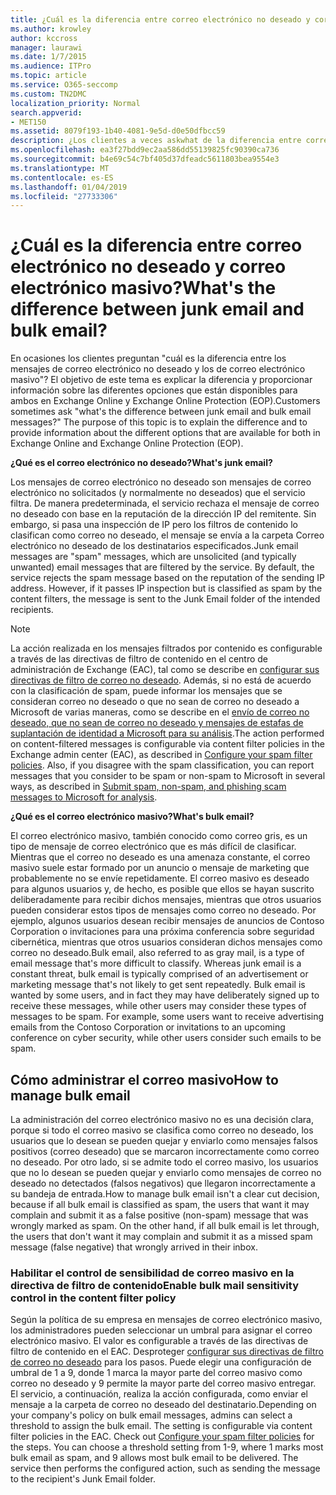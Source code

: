 ```yaml
---
title: ¿Cuál es la diferencia entre correo electrónico no deseado y correo electrónico masivo?
ms.author: krowley
author: kccross
manager: laurawi
ms.date: 1/7/2015
ms.audience: ITPro
ms.topic: article
ms.service: O365-seccomp
ms.custom: TN2DMC
localization_priority: Normal
search.appverid:
- MET150
ms.assetid: 8079f193-1b40-4081-9e5d-d0e50dfbcc59
description: ¿Los clientes a veces askwhat de la diferencia entre correo electrónico no deseado y mensajes de correo electrónico masivo? El propósito de este tema es para explicar la diferencia y para proporcionar información sobre las diferentes opciones que están disponibles para ambos tipos en Exchange Online y Exchange Online Protection (EOP).
ms.openlocfilehash: ea3f27bdd9ec2aa586dd55139825fc90390ca736
ms.sourcegitcommit: b4e69c54c7bf405d37dfeadc5611803bea9554e3
ms.translationtype: MT
ms.contentlocale: es-ES
ms.lasthandoff: 01/04/2019
ms.locfileid: "27733306"
---
```

# <a name="whats-the-difference-between-junk-email-and-bulk-email"></a><span data-ttu-id="cb324-103">¿Cuál es la diferencia entre correo electrónico no deseado y correo electrónico masivo?</span><span class="sxs-lookup"><span data-stu-id="cb324-103">What's the difference between junk email and bulk email?</span></span>

<span data-ttu-id="cb324-p101">En ocasiones los clientes preguntan "cuál es la diferencia entre los mensajes de correo electrónico no deseado y los de correo electrónico masivo"? El objetivo de este tema es explicar la diferencia y proporcionar información sobre las diferentes opciones que están disponibles para ambos en Exchange Online y Exchange Online Protection (EOP).</span><span class="sxs-lookup"><span data-stu-id="cb324-p101">Customers sometimes ask "what's the difference between junk email and bulk email messages?" The purpose of this topic is to explain the difference and to provide information about the different options that are available for both in Exchange Online and Exchange Online Protection (EOP).</span></span>
  
 <span data-ttu-id="cb324-106">**¿Qué es el correo electrónico no deseado?**</span><span class="sxs-lookup"><span data-stu-id="cb324-106">**What's junk email?**</span></span>
  
<span data-ttu-id="cb324-p102">Los mensajes de correo electrónico no deseado son mensajes de correo electrónico no solicitados (y normalmente no deseados) que el servicio filtra. De manera predeterminada, el servicio rechaza el mensaje de correo no deseado con base en la reputación de la dirección IP del remitente. Sin embargo, si pasa una inspección de IP pero los filtros de contenido lo clasifican como correo no deseado, el mensaje se envía a la carpeta Correo electrónico no deseado de los destinatarios especificados.</span><span class="sxs-lookup"><span data-stu-id="cb324-p102">Junk email messages are "spam" messages, which are unsolicited (and typically unwanted) email messages that are filtered by the service. By default, the service rejects the spam message based on the reputation of the sending IP address. However, if it passes IP inspection but is classified as spam by the content filters, the message is sent to the Junk Email folder of the intended recipients.</span></span> 
  
> [!NOTE]
> <span data-ttu-id="cb324-p103">La acción realizada en los mensajes filtrados por contenido es configurable a través de las directivas de filtro de contenido en el centro de administración de Exchange (EAC), tal como se describe en [configurar sus directivas de filtro de correo no deseado](configure-your-spam-filter-policies.md). Además, si no está de acuerdo con la clasificación de spam, puede informar los mensajes que se consideran correo no deseado o que no sean de correo no deseado a Microsoft de varias maneras, como se describe en el [envío de correo no deseado, que no sean de correo no deseado y mensajes de estafas de suplantación de identidad a Microsoft para su análisis](submit-spam-non-spam-and-phishing-scam-messages-to-microsoft-for-analysis.md).</span><span class="sxs-lookup"><span data-stu-id="cb324-p103">The action performed on content-filtered messages is configurable via content filter policies in the Exchange admin center (EAC), as described in [Configure your spam filter policies](configure-your-spam-filter-policies.md). Also, if you disagree with the spam classification, you can report messages that you consider to be spam or non-spam to Microsoft in several ways, as described in [Submit spam, non-spam, and phishing scam messages to Microsoft for analysis](submit-spam-non-spam-and-phishing-scam-messages-to-microsoft-for-analysis.md).</span></span> 
  
 <span data-ttu-id="cb324-112">**¿Qué es el correo electrónico masivo?**</span><span class="sxs-lookup"><span data-stu-id="cb324-112">**What's bulk email?**</span></span>
  
<span data-ttu-id="cb324-p104">El correo electrónico masivo, también conocido como correo gris, es un tipo de mensaje de correo electrónico que es más difícil de clasificar. Mientras que el correo no deseado es una amenaza constante, el correo masivo suele estar formado por un anuncio o mensaje de marketing que probablemente no se envíe repetidamente. El correo masivo es deseado para algunos usuarios y, de hecho, es posible que ellos se hayan suscrito deliberadamente para recibir dichos mensajes, mientras que otros usuarios pueden considerar estos tipos de mensajes como correo no deseado. Por ejemplo, algunos usuarios desean recibir mensajes de anuncios de Contoso Corporation o invitaciones para una próxima conferencia sobre seguridad cibernética, mientras que otros usuarios consideran dichos mensajes como correo no deseado.</span><span class="sxs-lookup"><span data-stu-id="cb324-p104">Bulk email, also referred to as gray mail, is a type of email message that's more difficult to classify. Whereas junk email is a constant threat, bulk email is typically comprised of an advertisement or marketing message that's not likely to get sent repeatedly. Bulk email is wanted by some users, and in fact they may have deliberately signed up to receive these messages, while other users may consider these types of messages to be spam. For example, some users want to receive advertising emails from the Contoso Corporation or invitations to an upcoming conference on cyber security, while other users consider such emails to be spam.</span></span>
  
## <a name="how-to-manage-bulk-email"></a><span data-ttu-id="cb324-117">Cómo administrar el correo masivo</span><span class="sxs-lookup"><span data-stu-id="cb324-117">How to manage bulk email</span></span>

<span data-ttu-id="cb324-p105">La administración del correo electrónico masivo no es una decisión clara, porque si todo el correo masivo se clasifica como correo no deseado, los usuarios que lo desean se pueden quejar y enviarlo como mensajes falsos positivos (correo deseado) que se marcaron incorrectamente como correo no deseado. Por otro lado, si se admite todo el correo masivo, los usuarios que no lo desean se pueden quejar y enviarlo como mensajes de correo no deseado no detectados (falsos negativos) que llegaron incorrectamente a su bandeja de entrada.</span><span class="sxs-lookup"><span data-stu-id="cb324-p105">How to manage bulk email isn't a clear cut decision, because if all bulk email is classified as spam, the users that want it may complain and submit it as a false positive (non-spam) message that was wrongly marked as spam. On the other hand, if all bulk email is let through, the users that don't want it may complain and submit it as a missed spam message (false negative) that wrongly arrived in their inbox.</span></span>
  
### <a name="enable-bulk-mail-sensitivity-control-in-the-content-filter-policy"></a><span data-ttu-id="cb324-120">Habilitar el control de sensibilidad de correo masivo en la directiva de filtro de contenido</span><span class="sxs-lookup"><span data-stu-id="cb324-120">Enable bulk mail sensitivity control in the content filter policy</span></span>

<span data-ttu-id="cb324-p106">Según la política de su empresa en mensajes de correo electrónico masivo, los administradores pueden seleccionar un umbral para asignar el correo electrónico masivo. El valor es configurable a través de las directivas de filtro de contenido en el EAC. Desproteger [configurar sus directivas de filtro de correo no deseado](configure-your-spam-filter-policies.md) para los pasos. Puede elegir una configuración de umbral de 1 a 9, donde 1 marca la mayor parte del correo masivo como correo no deseado y 9 permite la mayor parte del correo masivo entregar. El servicio, a continuación, realiza la acción configurada, como enviar el mensaje a la carpeta de correo no deseado del destinatario.</span><span class="sxs-lookup"><span data-stu-id="cb324-p106">Depending on your company's policy on bulk email messages, admins can select a threshold to assign the bulk email. The setting is configurable via content filter policies in the EAC. Check out [Configure your spam filter policies](configure-your-spam-filter-policies.md) for the steps. You can choose a threshold setting from 1-9, where 1 marks most bulk email as spam, and 9 allows most bulk email to be delivered. The service then performs the configured action, such as sending the message to the recipient's Junk Email folder.</span></span> 
  

